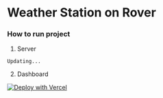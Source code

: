 # Weather Station on Rover

### How to run project

1. Server

```text
Updating...
```

2. Dashboard

[![Deploy with Vercel](https://vercel.com/button)](https://vercel.com/new/clone?repository-url=https%3A%2F%2Fgithub.com%2Fphuanh004%2Frover%2Ftree%2Fmain%2Fdashboard&env=PI_HOST_NAME,PI_PORT)
